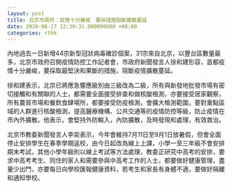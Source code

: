 ```yaml
---
layout: post
title: 北京市政府：疫情十分嚴峻　要採措施阻斷擴散蔓延
date: 2020-06-17 12:39:31.000000000 +08:00
categories: rthk
---
```


內地過去一日新增44宗新型冠狀病毒確診個案，31宗來自北京，以豐台區數量最多，北京市政府召開疫情防控工作記者會，市政府新聞發言人徐和建形容，首都疫情十分嚴峻，要採取最堅決和果斷的措施，阻斷疫情擴散蔓延。

徐和建表示，北京已將應急響應級別由三級改為二級，所有與新發地批發市場有密切接觸和有關聯的人士，都需要全面接受排查和做核酸檢測，亦要接受居家觀察，所有農貿市場和餐飲食肆場所，都要接受防疫檢測，會擴大檢測範圍，要對重點區域的人群進行核酸檢測，提高醫療機構、公共交通等的疫情防控等級，防止疫情在市內外擴散。他表示，會堅持外防輸入，內防擴散，及時發現和處理，有效救治。

北京市教委新聞發言人李奕表示，今年會維持7月11日至9月1日放暑假，但會全面停止安排學生在春季學期返校，由今日起改為線上上課，小學一至三年級不會安排期末考試，其他小學年級則以線上考試等方法處理，教委正研究中高考的安排，要求中高考考生、同住的家人和需要參與中高考工作的人士，都要做好健康管理，盡量少出門，亦要每日向學校匯報健康資料，若考生和家長有身體不適，要做好隔離和通知學校。
